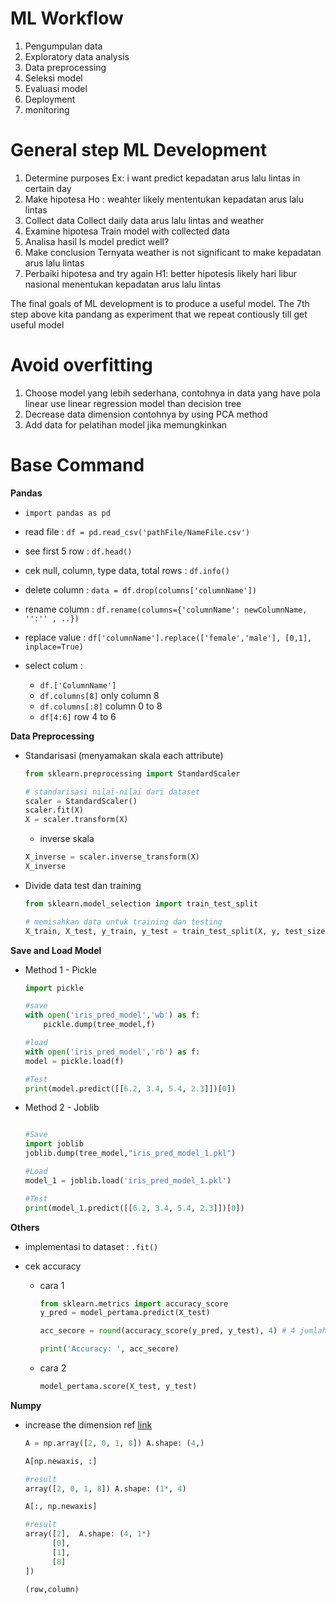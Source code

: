 # ML Workflow

1. Pengumpulan data
2. Exploratory data analysis
3. Data preprocessing
4. Seleksi model
5. Evaluasi model
6. Deployment
7. monitoring

# General step ML Development
1.	Determine purposes 
Ex: i want predict kepadatan  arus lalu lintas in certain day
2.	Make hipotesa 
Ho : weahter likely mententukan kepadatan arus lalu lintas
3.	Collect data
Collect daily data arus lalu lintas and weather
4.	Examine hipotesa 
Train model with collected data
5.	Analisa hasil
Is model predict well?
6.	Make conclusion 
Ternyata weather is not significant to make kepadatan arus lalu lintas
7.	Perbaiki hipotesa and try again
H1: better hipotesis likely hari libur nasional menentukan kepadatan arus lalu lintas

The final goals of ML development is to produce a useful model. The 7th step above kita pandang as experiment that we repeat contiously till get useful model 


# Avoid overfitting
1. Choose model yang lebih sederhana, contohnya in data yang have pola linear use linear regression model than decision tree
2. Decrease data dimension contohnya by using PCA method
3. Add data for pelatihan model jika memungkinkan

# Base Command

**Pandas** 

- ``import pandas as pd``

- read file : ``df = pd.read_csv('pathFile/NameFile.csv')``
- see first 5 row : ``df.head()``
- cek null, column, type data, total rows : ``df.info()``
- delete column : ``data = df.drop(columns['columnName'])``
- rename column : ``df.rename(columns={'columnName': newColumnName, '':'' , ..})``
- replace value : ``df['columnName'].replace(['female','male'], [0,1], inplace=True)``
- select colum : 
  - ``df.['ColumnName']``
  - ``df.columns[8]`` only column 8
  - ``df.columns[:8]`` column 0 to 8
  - ``df[4:6]`` row 4 to 6
  

**Data Preprocessing**
- Standarisasi (menyamakan skala each attribute)
  ```py
  from sklearn.preprocessing import StandardScaler
  
  # standarisasi nilai-nilai dari dataset
  scaler = StandardScaler()
  scaler.fit(X)
  X = scaler.transform(X)
  ```

  - inverse skala
  ```py
  X_inverse = scaler.inverse_transform(X)
  X_inverse
  ```

- Divide data test dan training
  ```py
  from sklearn.model_selection import train_test_split
  
  # memisahkan data untuk training dan testing
  X_train, X_test, y_train, y_test = train_test_split(X, y, test_size=0.33, random_state=42)
  ```

**Save and Load Model**

- Method 1 - Pickle
    ```py
    import pickle
    
    #save
    with open('iris_pred_model','wb') as f:
        pickle.dump(tree_model,f)

    #load
    with open('iris_pred_model','rb') as f:
    model = pickle.load(f)

    #Test
    print(model.predict([[6.2, 3.4, 5.4, 2.3]])[0])

    ``` 
- Method 2 - Joblib
    ```py
    
    #Save
    import joblib
    joblib.dump(tree_model,"iris_pred_model_1.pkl")

    #Load
    model_1 = joblib.load('iris_pred_model_1.pkl')

    #Test
    print(model_1.predict([[6.2, 3.4, 5.4, 2.3]])[0])
    ```

**Others**

- implementasi to dataset : ``.fit()``

- cek accuracy
  - cara 1
    ```py
    from sklearn.metrics import accuracy_score
    y_pred = model_pertama.predict(X_test)
    
    acc_secore = round(accuracy_score(y_pred, y_test), 4) # 4 jumlah attribut
    
    print('Accuracy: ', acc_secore)
    ```
  - cara 2
    ```py
    model_pertama.score(X_test, y_test)
    ```

**Numpy**
- increase the dimension
  ref [link](https://stackoverflow.com/questions/29241056/how-does-numpy-newaxis-work-and-when-to-use-it)
  
  ```py
  A = np.array([2, 0, 1, 8]) A.shape: (4,)

  A[np.newaxis, :]

  #result
  array([2, 0, 1, 8]) A.shape: (1*, 4)

  A[:, np.newaxis] 
  
  #result
  array([2],  A.shape: (4, 1*)
        [0],
        [1],
        [8]
  ])

  (row,column)
  ```
